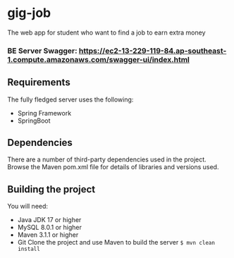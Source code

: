 # gig-job

The web app for student who want to find a job to earn extra money

### BE Server Swagger: https://ec2-13-229-119-84.ap-southeast-1.compute.amazonaws.com/swagger-ui/index.html

## Requirements

The fully fledged server uses the following:

- Spring Framework
- SpringBoot

## Dependencies

There are a number of third-party dependencies used in the project. Browse the Maven pom.xml file for details of
libraries and versions used.

## Building the project

You will need:

- Java JDK 17 or higher
- MySQL 8.0.1 or higher
- Maven 3.1.1 or higher
- Git
  Clone the project and use Maven to build the server
  `$ mvn clean install`
